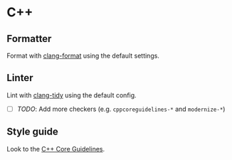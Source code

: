 # C++

## Formatter

Format with [clang-format](https://clang.llvm.org/docs/ClangFormat.html)
using the default settings.

## Linter

Lint with [clang-tidy](https://clang.llvm.org/extra/clang-tidy/) using
the default config.

* [ ] _TODO_: Add more checkers (e.g. `cppcoreguidelines-*` and
      `modernize-*`)

## Style guide

Look to the [C++ Core
Guidelines](https://github.com/isocpp/CppCoreGuidelines/blob/master/CppCoreGuidelines.md).
